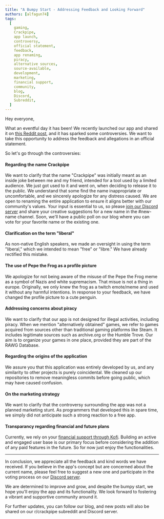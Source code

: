 ```yaml
---
title: "A Bumpy Start - Addressing Feedback and Looking Forward"
authors: [alfagun74]
tags:
  [
    gaming,
    Crackpipe,
    app launch,
    controversy,
    official statement,
    feedback,
    app renaming,
    piracy,
    alternative sources,
    source-available,
    development,
    marketing,
    financial support,
    community,
    blog,
    Discord,
    Subreddit,
  ]
---
```


Hey everyone,

What an eventful day it has been! We recently launched our app and shared it on [this Reddit post](https://www.reddit.com/r/selfhosted/comments/14pdu0m/introducing_crackpipe_your_decentralized), and it has sparked some controversies. We want to take this opportunity to address the feedback and allegations in an official statement.

So let's go through the controversies:

#### Regarding the name Crackpipe

We want to clarify that the name "Crackpipe" was initially meant as an inside joke between me and my friend, intended for a tool used by a limited audience. We just got used to it and went on, when deciding to release it to the public. We understand that some find the name inappropriate or uncomfortable, and we sincerely apologize for any distress caused. We are open to renaming the entire application to ensure it aligns better with our community's values. Your input is essential to us, so please [join our Discord server](https://discord.gg/NEdNen2dSu) and share your creative suggestions for a new name in the #new-name channel. Soon, we'll have a public poll on our blog where you can vote for your favorite name or the existing one.

#### Clarification on the term "liberal"

As non-native English speakers, we made an oversight in using the term "liberal," which we intended to mean "free" or "libre." We have already rectified this mistake.

#### The use of Pepe the Frog as a profile picture

We apologize for not being aware of the misuse of the Pepe the Frog meme as a symbol of Nazis and white supremacism. That misue is not a thing in europe. Originally, we only knew the frog as a twitch emote/meme and used it without any harmful intentions. In response to your feedback, we have changed the profile picture to a cute penguin.

#### Addressing concerns about piracy

We want to clarify that our app is not designed for illegal activities, including piracy. When we mention "alternatively obtained" games, we refer to games acquired from sources other than traditional gaming platforms like Steam. It includes legitimate sources such as archive.org or the Humble Trove. Our aim is to organize your games in one place, provided they are part of the RAWG Database.

#### Regarding the origins of the application

We assure you that this application was entirely developed by us, and any similarity to other projects is purely coincidental. We cleaned up our repositories to remove meaningless commits before going public, which may have caused confusion.

#### On the marketing strategy

We want to clarify that the controversy surrounding the app was not a planned marketing stunt. As programmers that developed this in spare time, we simply did not anticipate such a strong reaction to a free app.

#### Transparancy regarding financial and future plans

Currently, we rely on your [financial support through Kofi](https://ko-fi.com/phalcode). Building an active and engaged user base is our primary focus before considering the addition of any paid features in the future. So for now just enjoy the functionalities.

---

In conclusion, we appreciate all the feedback and kind words we have received. If you believe in the app's concept but are concerned about the current name, please feel free to suggest a new one and participate in the voting process on our [Discord server](https://discord.gg/NEdNen2dSu).

We are determined to improve and grow, and despite the bumpy start, we hope you'll enjoy the app and its functionality. We look forward to fostering a vibrant and supportive community around it.

For further updates, you can follow our blog, and new posts will also be shared on our r/crackpipe subreddit and Discord server.
